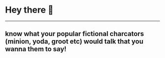 # Hey there 👋
----
##  know what your popular fictional charcators (minion, yoda, groot etc) would talk that you wanna them to say!